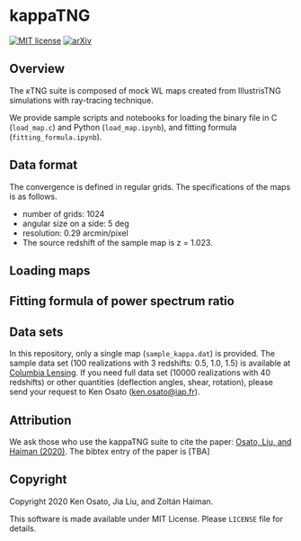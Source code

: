 # kappaTNG

[![MIT license](https://img.shields.io/badge/License-MIT-blue.svg)](https://lbesson.mit-license.org/)
[![arXiv](https://img.shields.io/badge/arXiv-2010.xxxxx-b31b1b.svg)](https://arxiv.org/abs/2010.xxxxx)


## Overview

The $\kappa$TNG suite is composed of mock WL maps created from IllustrisTNG simulations
with ray-tracing technique.

We provide sample scripts and notebooks for loading the binary file in C (`load_map.c`)
and Python (`load_map.ipynb`), and fitting formula (`fitting_formula.ipynb`).


## Data format
The convergence is defined in regular grids. The specifications of the maps is as follows.

* number of grids: 1024
* angular size on a side: 5 deg
* resolution: 0.29 arcmin/pixel
* The source redshift of the sample map is z = 1.023.


## Loading maps

## Fitting formula of power spectrum ratio

## Data sets
In this repository, only a single map (`sample_kappa.dat`) is provided.
The sample data set (100 realizations with 3 redshifts: 0.5, 1.0, 1.5)
is available at [Columbia Lensing](http://columbialensing.org/).
If you need full data set (10000 realizations with 40 redshifts) or
other quantities (deflection angles, shear, rotation),
please send your request to Ken Osato (ken.osato@iap.fr).


## Attribution
We ask those who use the kappaTNG suite to cite the paper:
[Osato, Liu, and Haiman (2020)](https://arxiv.org/abs/2010.xxxxx).
The bibtex entry of the paper is [TBA]


## Copyright
Copyright 2020 Ken Osato, Jia Liu, and Zoltán Haiman.

This software is made available under MIT License. Please `LICENSE` file for details.
